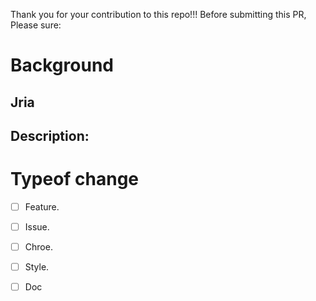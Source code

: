 Thank you for your contribution to this repo!!!
Before submitting this PR, Please sure: 

# Background
## Jria



## Description: 



# Typeof change

- [ ] Feature. 
- [ ] Issue. 
- [ ] Chroe. 
- [ ] Style. 
- [ ] Doc


